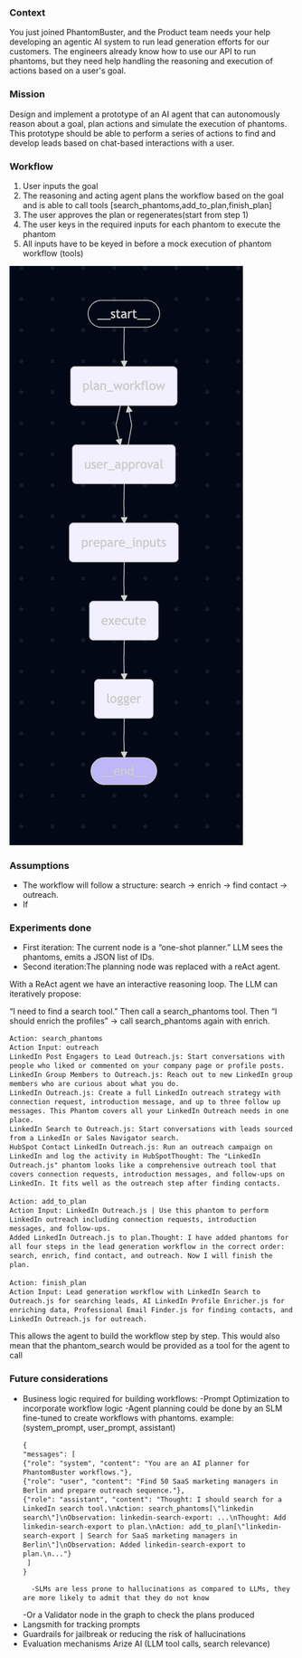 ### Context
You just joined PhantomBuster, and the Product team needs your help developing an agentic AI
system to run lead generation efforts for our customers. The engineers already know how to use
our API to run phantoms, but they need help handling the reasoning and execution of actions
based on a user's goal.

### Mission
Design and implement a prototype of an AI agent that can autonomously reason about a goal,
plan actions and simulate the execution of phantoms. This prototype should be able to perform
a series of actions to find and develop leads based on chat-based interactions with a user.

### Workflow
1) User inputs the goal
2) The reasoning and acting agent plans the workflow based on the goal and is able to call tools [search_phantoms,add_to_plan,finish_plan]
3) The user approves the plan or regenerates(start from step 1)
4) The user keys in the required inputs for each phantom to execute the phantom
5) All inputs have to be keyed in before a mock execution of phantom workflow (tools)

![graph](https://github.com/ruinahkoh/phantom_agent_lead_generation/blob/main/graph.png)


### Assumptions
- The workflow will follow a structure: search → enrich → find contact → outreach.
- If 

### Experiments done
- First iteration: The current node is a “one-shot planner.” LLM sees the phantoms, emits a JSON list of IDs.
- Second iteration:The planning node was replaced with a reAct agent. 

With a ReAct agent we have an interactive reasoning loop. 
The LLM can iteratively propose:

“I need to find a search tool.”
Then call a search_phantoms tool.
Then “I should enrich the profiles” → call search_phantoms again with enrich.

```
Action: search_phantoms  
Action Input: outreach
LinkedIn Post Engagers to Lead Outreach.js: Start conversations with people who liked or commented on your company page or profile posts.
LinkedIn Group Members to Outreach.js: Reach out to new LinkedIn group members who are curious about what you do.
LinkedIn Outreach.js: Create a full LinkedIn outreach strategy with connection request, introduction message, and up to three follow up messages. This Phantom covers all your LinkedIn Outreach needs in one place.
LinkedIn Search to Outreach.js: Start conversations with leads sourced from a LinkedIn or Sales Navigator search.
HubSpot Contact LinkedIn Outreach.js: Run an outreach campaign on LinkedIn and log the activity in HubSpotThought: The "LinkedIn Outreach.js" phantom looks like a comprehensive outreach tool that covers connection requests, introduction messages, and follow-ups on LinkedIn. It fits well as the outreach step after finding contacts.

Action: add_to_plan  
Action Input: LinkedIn Outreach.js | Use this phantom to perform LinkedIn outreach including connection requests, introduction messages, and follow-ups.
Added LinkedIn Outreach.js to plan.Thought: I have added phantoms for all four steps in the lead generation workflow in the correct order: search, enrich, find contact, and outreach. Now I will finish the plan.

Action: finish_plan  
Action Input: Lead generation workflow with LinkedIn Search to Outreach.js for searching leads, AI LinkedIn Profile Enricher.js for enriching data, Professional Email Finder.js for finding contacts, and LinkedIn Outreach.js for outreach.
```

This allows the agent to build the workflow step by step. This would also mean that the phantom_search would be provided as a tool for the agent to call


### Future considerations
- Business logic required for building workflows:
    -Prompt Optimization to incorporate workflow logic
    -Agent planning could be done by an SLM fine-tuned to create workflows with phantoms. example: (system_prompt, user_prompt, assistant) 
    ```
    {
  "messages": [
    {"role": "system", "content": "You are an AI planner for PhantomBuster workflows."},
    {"role": "user", "content": "Find 50 SaaS marketing managers in Berlin and prepare outreach sequence."},
    {"role": "assistant", "content": "Thought: I should search for a LinkedIn search tool.\nAction: search_phantoms[\"linkedin search\"]\nObservation: linkedin-search-export: ...\nThought: Add linkedin-search-export to plan.\nAction: add_to_plan[\"linkedin-search-export | Search for SaaS marketing managers in Berlin\"]\nObservation: Added linkedin-search-export to plan.\n..."}
     ]
    }
    ```
        -SLMs are less prone to hallucinations as compared to LLMs, they are more likely to admit that they do not know
    -Or a Validator node in the graph to check the plans produced
- Langsmith for tracking prompts
- Guardrails for jailbreak or reducing the risk of hallucinations
- Evaluation mechanisms Arize AI (LLM tool calls, search relevance)
